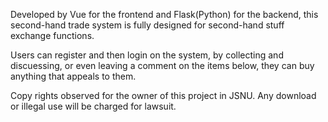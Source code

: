 Developed by Vue for the frontend and Flask(Python) for the backend, this second-hand trade system is fully designed for second-hand stuff exchange functions.

Users can register and then login on the system, by collecting and discuessing, or even leaving a comment on the items below, they can buy anything that appeals to them.

Copy rights observed for the owner of this project in JSNU. Any download or illegal use will be charged for lawsuit.
